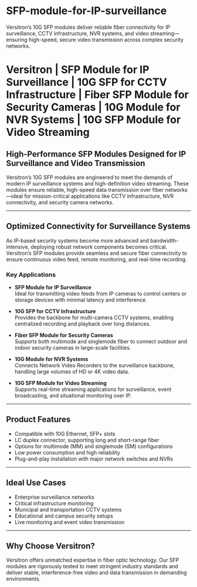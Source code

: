 # SFP-module-for-IP-surveillance
Versitron’s 10G SFP modules deliver reliable fiber connectivity for IP surveillance, CCTV infrastructure, NVR systems, and video streaming—ensuring high-speed, secure video transmission across complex security networks.

# Versitron | SFP Module for IP Surveillance | 10G SFP for CCTV Infrastructure | Fiber SFP Module for Security Cameras | 10G Module for NVR Systems | 10G SFP Module for Video Streaming

## High-Performance SFP Modules Designed for IP Surveillance and Video Transmission

Versitron’s 10G SFP modules are engineered to meet the demands of modern IP surveillance systems and high-definition video streaming. These modules ensure reliable, high-speed data transmission over fiber networks—ideal for mission-critical applications like CCTV infrastructure, NVR connectivity, and security camera networks.

---

## Optimized Connectivity for Surveillance Systems

As IP-based security systems become more advanced and bandwidth-intensive, deploying robust network components becomes critical. Versitron’s SFP modules provide seamless and secure fiber connectivity to ensure continuous video feed, remote monitoring, and real-time recording.

### Key Applications

- **SFP Module for IP Surveillance**  
  Ideal for transmitting video feeds from IP cameras to control centers or storage devices with minimal latency and interference.

- **10G SFP for CCTV Infrastructure**  
  Provides the backbone for multi-camera CCTV systems, enabling centralized recording and playback over long distances.

- **Fiber SFP Module for Security Cameras**  
  Supports both multimode and singlemode fiber to connect outdoor and indoor security cameras in large-scale facilities.

- **10G Module for NVR Systems**  
  Connects Network Video Recorders to the surveillance backbone, handling large volumes of HD or 4K video data.

- **10G SFP Module for Video Streaming**  
  Supports real-time streaming applications for surveillance, event broadcasting, and situational monitoring over IP.

---

## Product Features

- Compatible with 10G Ethernet, SFP+ slots  
- LC duplex connector, supporting long and short-range fiber  
- Options for multimode (MM) and singlemode (SM) configurations  
- Low power consumption and high reliability  
- Plug-and-play installation with major network switches and NVRs

---

## Ideal Use Cases

- Enterprise surveillance networks  
- Critical infrastructure monitoring  
- Municipal and transportation CCTV systems  
- Educational and campus security setups  
- Live monitoring and event video transmission

---

## Why Choose Versitron?

Versitron offers unmatched expertise in fiber optic technology. Our SFP modules are rigorously tested to meet stringent industry standards and deliver stable, interference-free video and data transmission in demanding environments.


